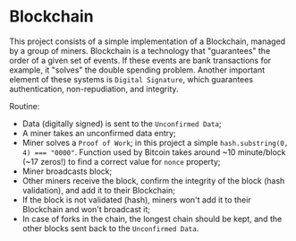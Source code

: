 # Blockchain

This project consists of a simple implementation of a Blockchain, managed by a group of miners. Blockchain is a technology that "guarantees" the order of a given set of events. If these events are bank transactions for example, it "solves" the double spending problem. Another important element of these systems is `Digital Signature`, which guarantees authentication, non-repudiation, and integrity.

Routine:

- Data (digitally signed) is sent to the `Unconfirmed Data`;
- A miner takes an unconfirmed data entry;
- Miner solves a `Proof of Work`; in this project a simple `hash.substring(0, 4) === "0000"`. Function used by Bitcoin takes around ~10 minute/block (~17 zeros!) to find a correct value for `nonce` property;
- Miner broadcasts block;
- Other miners receive the block, confirm the integrity of the block (hash validation), and add it to their Blockchain;
- If the block is not validated (hash), miners won't add it to their Blockchain and won't broadcast it;
- In case of forks in the chain, the longest chain should be kept, and the other blocks sent back to the `Unconfirmed Data`.
